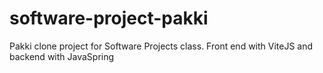 # software-project-pakki
Pakki clone project for Software Projects class. Front end with ViteJS and backend with JavaSpring

